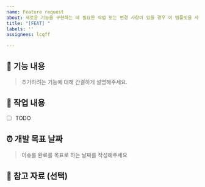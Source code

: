 ```yaml
---
name: Feature request
about: 새로운 기능을 구현하는 데 필요한 작업 또는 변경 사항이 있을 경우 이 템플릿을 사용하시면 됩니다.
title: "[FEAT] "
labels: ''
assignees: lcqff

---
```


## 💬 기능 내용

> 추가하려는 기능에 대해 간결하게 설명해주세요.

## 📝 작업 내용

- [ ] TODO

## ⏰ 개발 목표 날짜

> 이슈를 완료를 목표로 하는 날짜를 작성해주세요

## 📁 참고 자료 (선택)
